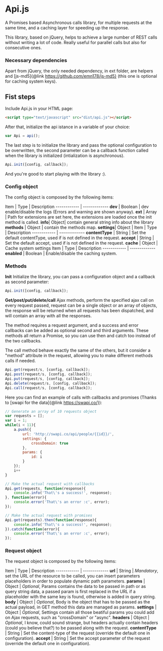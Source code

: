 # Api.js
A Promises based Asynchronous calls library, for multiple requests at the same time, and a caching layer for speeding up the response.

This library, based on jQuery, helps to achieve a large number of REST calls without writing a lot of code. Really useful for parallel calls but also for consecutive ones.

### Necessary dependencies ###
Apart from jQuery, the only needed dependency, in ext folder, are helpers and [js-md5]{@link https://github.com/emn178/js-md5} (this one is optional for caching system keys).

## Fist steps ##
Include Api.js in your HTML page:

```html
<script type="text/javascript" src="dist/api.js"></script>
```

After that, initialize the api istance in a variable of your choice:

```javascript
var Api = api();
```
The last step is to initialize the library and pass the optional configuration to be overwritten, the second parameter can be a callback function called when the library is initialized (intialization is asynchronous).

```javascript
Api.init([config, callback]);
```

And you're good to start playing with the library :).

### Config object ###
The config object is composed by the following items:

Item | Type | Description
------------ | -------------
**dev** | Boolean | dev enable/disable the logs (Errors and warning are shown anyway).
**ext** | Array | Path for extensions are set here, the extensions are loaded once the init method is called.
**info**| Object| contain general string info about the library
**methods** | Object | contain the methods map.
**settings**| Object | Item | Type | Description
                       ------------ | -------------
                       **contentType** | String | Set the default contentType, used if is not defined in the request.
                       **accept**      | String | Set the default accept, used if is not defined in the request.
                       **cache**       | Object | Cache system settings
                                                  Item | Type | Description
                                                  ------------ | -------------
                                                  **enabled** | Boolean | Enable/disable the caching system.

### Methods ###
**Init**
Initialize the library, you can pass a configuration object and a callback as second parameter:

```javascript
Api.init([config, callback]);
```

**Get/post/put/delete/call**
Ajax methods, perform the specified ajax call on every request passed, request can be a single object or an array of objects, the response will be returned when all requests has been dispatched, and will contain an array with all the responses.

The method requires a request argument, and a success and error callbacks can be added as optional second and third arguments. These methods all return a Promise, so you can use then and catch too instead of the two callbacks.

The call method behave exactly the same of the others, but it consider a "method" attribute in the request, allowing you to make different methods calls if needed.

```javascript
Api.get(request/s, [config, callback]);
Api.post(request/s, [config, callback]);
Api.put(request/s, [config, callback]);
Api.delete(request/s, [config, callback]);
Api.call(request/s, [config, callback]);
```
Here you can find an example of calls with callbacks and promises (Thanks to [swapi for the data]{@link https://swapi.co/}):

```javascript
// Generate an array of 10 requests object 
var requests = [];
var i = 1;
while(i < 11){
    a.push({
        url: 'http://swapi.co/api/people/{{id}}/',
        settings: {
            crossDomain: true
        },
        params: {
            id: i
        }
    });
    i++
}

// Make the actual request with callbacks
Api.get(requests, function(response){
    console.info('That\'s a success!', response);
}, function(error){
    console.error('That\'s an error :c', error);
});

// Make the actual request with promises
Api.get(requests).then(function(response){
    console.info('That\'s a success!', response);
}).catch(function(error){
    console.error('That\'s an error :c', error);
});
```
### Request object ###
The request object is composed by the following items:

Item | Type | Description
------------ | -------------
**url** | String | *Mandatory*, set the URL of the resource to be called, you can insert parameters placeholders in order to populate dynamic path parameters.
**params** | Object | *Optional*, Params contains the data to be passed in path or as query string data, a passed param is first replaced in the URL if a placeholder with the same key is found, otherwise is added in query string.
**body** | Object | *Optional*, Body is the object that has to be passed as the actual payload, in GET method this data are managed as params.
**settings** | Object | *Optional*, Settings contain all those beatiful params you could add on Ajax requests, such as "crossDomain" or "async".
**headers** | Object | *Optional*, I know, could sound strange, but headers actually contain headers (could you believe that?) to be passed along with the request.
**contentType** | String | Set the content-type of the request (override the default one in configuration).
**accept** | String | Set the accept parameter of the request (override the default one in configuration).
